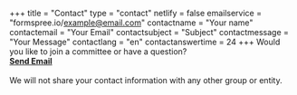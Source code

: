 +++
title = "Contact"
type = "contact"
netlify = false
emailservice = "formspree.io/example@email.com"
contactname = "Your name"
contactemail = "Your Email"
contactsubject = "Subject"
contactmessage = "Your Message"
contactlang = "en"
contactanswertime = 24
+++
Would you like to join a committee or have a question? 
<br/>
<strong>
<a href="mailto:mckinleyparkdevelopmentcouncil@gmail.com?Subject=Inquiry%20from%20Website" target="_top">Send Email</a></strong>
<br/>
<br/>
We will not share your contact information with any other group or entity.